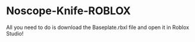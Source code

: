 # Noscope-Knife-ROBLOX

All you need to do is download the Baseplate.rbxl file and open it in Roblox Studio! 

